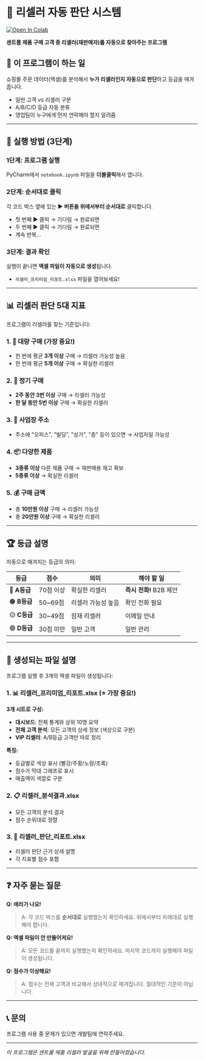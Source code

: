 # 🎯 리셀러 자동 판단 시스템

[![Open In Colab](https://colab.research.google.com/assets/colab-badge.svg)](https://colab.research.google.com/github/ryu-qqq/sample-reseller-extract/blob/main/reseller_analyzer_colab.ipynb)

**센트룸 제품 구매 고객 중 리셀러(재판매자)를 자동으로 찾아주는 프로그램**

## 📌 이 프로그램이 하는 일

쇼핑몰 주문 데이터(엑셀)를 분석해서 **누가 리셀러인지 자동으로 판단**하고 등급을 매겨줍니다.
- 일반 고객 vs 리셀러 구분
- A/B/C/D 등급 자동 분류
- 영업팀이 누구에게 먼저 연락해야 할지 알려줌

---

## 🚀 실행 방법 (3단계)

### 1단계: 프로그램 실행
PyCharm에서 `notebook.ipynb` 파일을 **더블클릭**해서 엽니다.

### 2단계: 순서대로 클릭
각 코드 박스 옆에 있는 **▶️ 버튼을 위에서부터 순서대로** 클릭합니다.
- 첫 번째 ▶️ 클릭 → 기다림 → 완료되면
- 두 번째 ▶️ 클릭 → 기다림 → 완료되면
- 계속 반복...

### 3단계: 결과 확인
실행이 끝나면 **엑셀 파일이 자동으로 생성**됩니다.
- `리셀러_프리미엄_리포트.xlsx` 파일을 열어보세요!

---

## 📊 리셀러 판단 5대 지표

프로그램이 리셀러를 찾는 기준입니다:

### 1. 🛒 **대량 구매** (가장 중요!)
- 한 번에 평균 **3개 이상** 구매 → 리셀러 가능성 높음
- 한 번에 평균 **5개 이상** 구매 → 확실한 리셀러

### 2. 🔄 **정기 구매**
- **2주 동안 3번 이상** 구매 → 리셀러 가능성
- **한 달 동안 5번 이상** 구매 → 확실한 리셀러

### 3. 🏢 **사업장 주소**
- 주소에 "오피스", "빌딩", "상가", "층" 등이 있으면 → 사업자일 가능성

### 4. 📦 **다양한 제품**
- **3종류 이상** 다른 제품 구매 → 재판매용 재고 확보
- **5종류 이상** → 확실한 리셀러

### 5. 💰 **구매 금액**
- 총 **10만원 이상** 구매 → 리셀러 가능성
- 총 **20만원 이상** 구매 → 확실한 리셀러

---

## 🏆 등급 설명

자동으로 매겨지는 등급의 의미:

| 등급 | 점수 | 의미 | 해야 할 일 |
|------|------|------|------------|
| 🔴 **A등급** | 70점 이상 | 확실한 리셀러 | **즉시 전화!** B2B 제안 |
| 🟠 **B등급** | 50~69점 | 리셀러 가능성 높음 | 확인 전화 필요 |
| 🟡 **C등급** | 30~49점 | 잠재 리셀러 | 이메일 안내 |
| 🟢 **D등급** | 30점 미만 | 일반 고객 | 일반 관리 |

---

## 📁 생성되는 파일 설명

프로그램 실행 후 3개의 엑셀 파일이 생성됩니다:

### 1. 📊 **리셀러_프리미엄_리포트.xlsx** (⭐ 가장 중요!)
**3개 시트로 구성:**
- **대시보드**: 전체 통계와 상위 10명 요약
- **전체 고객 분석**: 모든 고객의 상세 정보 (색상으로 구분)
- **VIP 리셀러**: A/B등급 고객만 따로 정리

**특징:**
- 등급별로 색상 표시 (빨강/주황/노랑/초록)
- 점수가 막대 그래프로 표시
- 매출액이 색깔로 구분

### 2. 📋 **리셀러_분석결과.xlsx**
- 모든 고객의 분석 결과
- 점수 순위대로 정렬

### 3. 📝 **리셀러_판단_리포트.xlsx**
- 리셀러 판단 근거 상세 설명
- 각 지표별 점수 포함

---

## ❓ 자주 묻는 질문

**Q: 에러가 나요!**
> A: 각 코드 박스를 **순서대로** 실행했는지 확인하세요. 위에서부터 차례대로 실행해야 합니다.

**Q: 엑셀 파일이 안 만들어져요!**
> A: 모든 코드를 끝까지 실행했는지 확인하세요. 마지막 코드까지 실행해야 파일이 생성됩니다.

**Q: 점수가 이상해요!**
> A: 점수는 전체 고객과 비교해서 상대적으로 매겨집니다. 절대적인 기준이 아닙니다.

---

## 📞 문의

프로그램 사용 중 문제가 있으면 개발팀에 연락주세요.

---

*이 프로그램은 센트룸 제품 리셀러 발굴을 위해 만들어졌습니다.*